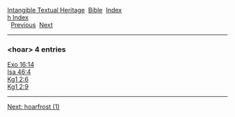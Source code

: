[Intangible Textual Heritage](../../index)  [Bible](../index) 
[Index](index)   
[h Index](_h_)  
  [Previous](c05507)  [Next](c05509) 

------------------------------------------------------------------------

### &lt;hoar&gt; 4 entries

[Exo 16:14](../kjv/exo016.htm#014)  
[Isa 46:4](../kjv/isa046.htm#004)  
[Kg1 2:6](../kjv/kg1002.htm#006)  
[Kg1 2:9](../kjv/kg1002.htm#009)  

------------------------------------------------------------------------

[Next: hoarfrost (1)](c05509)
